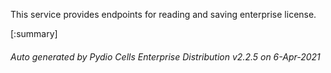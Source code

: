 






This service provides endpoints for reading and saving enterprise license.

[:summary]

###### Auto generated by Pydio Cells Enterprise Distribution v2.2.5 on 6-Apr-2021
